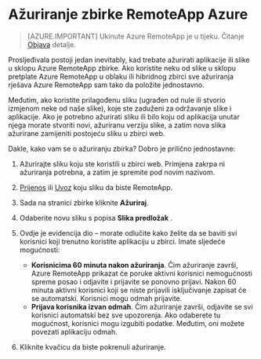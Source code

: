 <properties
   pageTitle="Ažurirajte vaše zbirke Azure RemoteApp | Microsoft Azure"
   description="Saznajte kako ažurirati zbirka Azure RemoteApp"
   services="remoteapp"
   documentationCenter=""
   authors="lizap"
   manager="mbaldwin"
   editor=""/>

<tags
   ms.service="remoteapp"
   ms.devlang="NA"
   ms.topic="article"
   ms.tgt_pltfrm="NA"
   ms.workload="compute"
   ms.date="08/15/2016"
   ms.author="elizapo"/>

# <a name="update-a-collection-in-azure-remoteapp"></a>Ažuriranje zbirke RemoteApp Azure

> [AZURE.IMPORTANT]
> Ukinute Azure RemoteApp je u tijeku. Čitanje [Objava](https://go.microsoft.com/fwlink/?linkid=821148) detalje.

Prosljeđivala postoji jedan inevitably, kad trebate ažurirati aplikacije ili slike u sklopu Azure RemoteApp zbirke. Ako koristite neku od slike u sklopu pretplate Azure RemoteApp u oblaku ili hibridnog zbirci sve ažuriranja rješava Azure RemoteApp sam tako da položite jednostavno.

Međutim, ako koristite prilagođenu sliku (ugrađen od nule ili stvorio izmjenom neke od naše slike), koje ste zaduženi za održavanje slike i aplikacije. Ako je potrebno ažurirati sliku ili bilo koju od aplikacija unutar njega morate stvoriti novi, ažuriranu verziju slike, a zatim nova slika ažurirane zamijeniti postojeću sliku u zbirci web.

Dakle, kako vam se o ažuriranju zbirka? Dobro je prilično jednostavne:

1. Ažurirajte sliku koju ste koristili u zbirci web. Primjena zakrpa ni ažuriranja potrebna, a zatim je spremite pod novim nazivom.
2. [Prijenos](remoteapp-uploadimage.md) ili [Uvoz](remoteapp-image-on-azurevm.md) koju sliku da biste RemoteApp.
3. Sada na stranici zbirke kliknite **Ažuriraj**.
4. Odaberite novu sliku s popisa **Slika predložak** .
4. Ovdje je evidencija dio – morate odlučite kako želite da se baviti svi korisnici koji trenutno koristite aplikaciju u zbirci. Imate sljedeće mogućnosti:
    - **Korisnicima 60 minuta nakon ažuriranja**. Čim ažuriranje završi, Azure RemoteApp prikazat će poruke aktivni korisnici nemogućnosti spreme posao i odjavite i prijavite se ponovno prijavi. Nakon 60 minuta aktivni korisnici koji se niste prijavili isključivanje zapisat će se automatski. Korisnici mogu odmah prijavite.
    - **Prijava korisnika izvan odmah**. Čim ažuriranje završi, odjavite se svi korisnici automatski bez sve upozorenja. Ako odaberete tu mogućnost, korisnici mogu izgubiti podatke. Međutim, oni možete povezati aplikaciju odmah.

1. Kliknite kvačicu da biste pokrenuli ažuriranje.

